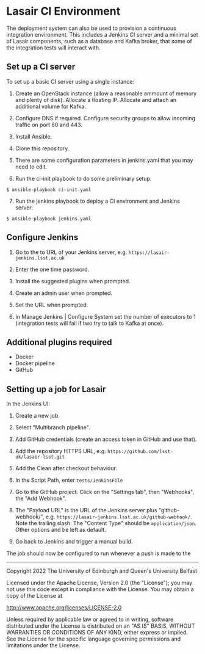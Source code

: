 # Lasair CI Environment

The deployment system can also be used to provision a continuous integration environment.
This includes a Jenkins CI server and a minimal set of Lasair components, such as
a database and Kafka broker, that some of the integration tests will interact with.

## Set up a CI server

To set up a basic CI server using a single instance:

1. Create an OpenStack instance (allow a reasonable ammount of memory and plenty of disk).
Allocate a floating IP. Allocate and attach an additional volume for Kafka.

2. Configure DNS if required. Configure security groups to allow incoming traffic on port
80 and 443.

3. Install Ansible.

4. Clone this repository.

5. There are some configuration parameters in jenkins.yaml that you may need to edit.

6. Run the ci-init playbook to do some preliminary setup:
```
$ ansible-playbook ci-init.yaml
```

7. Run the jenkins playbook to deploy a CI environment and Jenkins server:
```
$ ansible-playbook jenkins.yaml
```

## Configure Jenkins

1. Go to the to URL of your Jenkins server, e.g. `https://lasair-jenkins.lsst.ac.uk`

2. Enter the one time password.

3. Install the suggested plugins when prompted.

4. Create an admin user when prompted.

5. Set the URL when prompted.

6. In Manage Jenkins | Configure System set the number of executors to 1 (integration tests will fail if two try to talk to Kafka at once).

## Additional plugins required

* Docker
* Docker pipeline
* GitHub

## Setting up a job for Lasair

In the Jenkins UI:

1. Create a new job.

2. Select "Multibranch pipeline".

3. Add GitHub credentials (create an access token in GitHub and use that).

4. Add the repository HTTPS URL, e.g. `https://github.com/lsst-uk/lasair-lsst.git`

5. Add the Clean after checkout behaviour.

6. In the Script Path, enter `tests/JenkinsFile`

7. Go to the GitHub project. Click on the "Settings tab", then "Webhooks", the "Add Webhook".

8. The "Payload URL" is the URL of the Jenkins server plus "github-webhook/", e.g.
`https://lasair-jenkins.lsst.ac.uk/github-webhook/`. Note the trailing slash. The "Content Type"
should be `application/json`. Other options and be left as default.

9. Go back to Jenkins and trigger a manual build.

The job should now be configured to run whenever a push is made to the 


---

Copyright 2022 The University of Edinburgh and Queen's University Belfast

Licensed under the Apache License, Version 2.0 (the "License");
you may not use this code except in compliance with the License.
You may obtain a copy of the License at

   http://www.apache.org/licenses/LICENSE-2.0

Unless required by applicable law or agreed to in writing, software
distributed under the License is distributed on an "AS IS" BASIS,
WITHOUT WARRANTIES OR CONDITIONS OF ANY KIND, either express or implied.
See the License for the specific language governing permissions and
limitations under the License.


